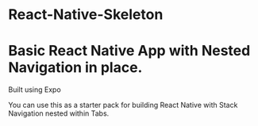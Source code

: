 # React-Native-Skeleton

# Basic React Native App with Nested Navigation in place.

Built using Expo

You can use this as a starter pack for building React Native with Stack Navigation nested within Tabs.